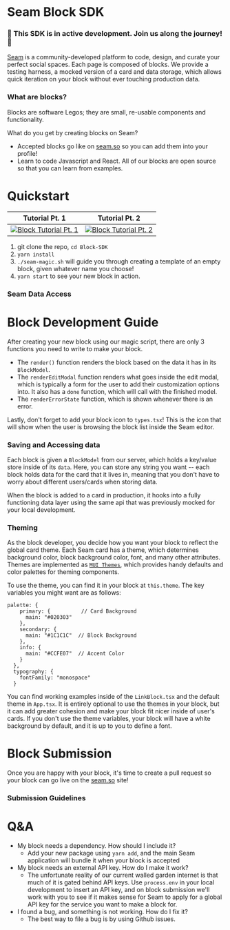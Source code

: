 # Seam Block SDK
### 🚧 This SDK is in active development. Join us along the journey! 🚧

[Seam](https://www.seam.so) is a community-developed platform to code, design, and curate your perfect social spaces. Each page is composed of blocks. We provide a testing harness, a mocked version of a card and data storage, which allows quick iteration on your block without ever touching production data.

### What are blocks?

Blocks are software Legos; they are small, re-usable components and functionality.

What do you get by creating blocks on Seam?
- Accepted blocks go like on [seam.so](https://www.seam.so) so you can add them into your profile!
- Learn to code Javascript and React. All of our blocks are open source so that you can learn from examples.

# Quickstart
| Tutorial Pt. 1      | Tutorial Pt. 2 |
| ----------- | ----------- |
| [![Block Tutorial Pt. 1](https://cdn.loom.com/sessions/thumbnails/95c436357b5b4782a4803577b4a25ad7-with-play.gif)](https://www.loom.com/embed/95c436357b5b4782a4803577b4a25ad7)      | [![Block Tutorial Pt. 2](https://cdn.loom.com/sessions/thumbnails/603a4d998c354b01bb1ac44003f5f7ef-with-play.gif)](https://www.loom.com/embed/603a4d998c354b01bb1ac44003f5f7ef)       |

1. git clone the repo, `cd Block-SDK`
2. `yarn install`
3. `./seam-magic.sh` will guide you through creating a template of an empty block, given whatever name you choose!
4. `yarn start` to see your new block in action.

### Seam Data Access

# Block Development Guide

After creating your new block using our magic script, there are only 3 functions you need to write to make your block.
- The `render()` function renders the block based on the data it has in its `BlockModel`.
- The `renderEditModal` function renders what goes inside the edit modal, which is typically a form for the user to add their customization options into. It also has a `done` function, which will call with the finished model.
- The `renderErrorState` function, which is shown whenever there is an error.

Lastly, don't forget to add your block icon to `types.tsx`! This is the icon that will show when the user is browsing the block list inside the Seam editor.

### Saving and Accessing data

Each block is given a `BlockModel` from our server, which holds a key/value store inside of its `data`. Here, you can store any string you want -- each block holds data for the card that it lives in, meaning that you don't have to worry about different users/cards when storing data.

When the block is added to a card in production, it hooks into a fully functioning data layer using the same api that was previously mocked for your local development.

### Theming

As the block developer, you decide how you want your block to reflect the global card theme. Each Seam card has a theme, which determines background color, block background color, font, and many other attributes. Themes are implemented as [`MUI Themes`](https://mui.com/material-ui/customization/theming/), which provides handy defaults and color palettes for theming components.

To use the theme, you can find it in your block at `this.theme`. The key variables you might want are as follows:

```
palette: {
    primary: {          // Card Background
      main: "#020303"
    },
    secondary: {
      main: "#1C1C1C"  // Block Background
    },
    info: {
      main: "#CCFE07"  // Accent Color
    }
  },
  typography: {
    fontFamily: "monospace"
  }
```

You can find working examples inside of the `LinkBlock.tsx` and the default theme in `App.tsx`. It is entirely optional to use the themes in your block, but it can add greater cohesion and make your block fit nicer inside of user's cards. If you don't use the theme variables, your block will have a white background by default, and it is up to you to define a font.

# Block Submission
Once you are happy with your block, it's time to create a pull request so your block can go live on the [seam.so](www.seam.so) site!

### Submission Guidelines

# Q&A
- My block needs a dependency. How should I include it?
    - Add your new package using `yarn add`, and the main Seam application will bundle it when your block is accepted
- My block needs an external API key. How do I make it work?
    - The unfortunate reality of our current walled garden internet is that much of it is gated behind API keys. Use `process.env` in your local development to insert an API key, and on block submission we'll work with you to see if it makes sense for Seam to apply for a global API key for the service you want to make a block for.
- I found a bug, and something is not working. How do I fix it?
    - The best way to file a bug is by using Github issues.
